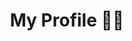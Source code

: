 ---
layout: profile
title:  "My Profile 🧑‍💻"
permalink: "profile.html"
desc: "I'm a software engineer with a passion for building efficient and scalable backend systems. With experience as a full-stack developer, I now focus primarily on backend development. My current tech stack includes the GO language, and I build most of my projects following the principles of Clean Architecture."
---